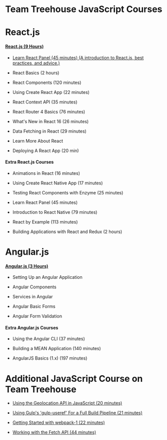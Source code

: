 # **Team Treehouse JavaScript Courses**

# **React.js**

#### **[React.js (9 Hours)](https://teamtreehouse.com/tracks/learn-react)**

- [Learn React Panel (45 minutes) (A introduction to React.js, best practices, and advice.)](https://teamtreehouse.com/library/learn-react-panel)

- React Basics (2 hours)

- React Components (120 minutes)

- Using Create React App (22 minutes)

- React Context API (35 minutes)

- React Router 4 Basics (76 minutes)

- What's New in React 16 (26 minutes)

- Data Fetching in React (29 minutes)

- Learn More About React

- Deploying A React App (20 min)

#### **Extra React.js Courses**

- Animations in React (16 minutes)

- Using Create React Native App (17 minutes)

- Testing React Components with Enzyme (25 minutes)

- Learn React Panel (45 minutes)

- Introduction to React Native (79 minutes)

- React by Example (113 minutes)

- Building Applications with React and Redux (2 hours)

# **Angular.js**

#### **[Angular.js (3 Hours)](https://teamtreehouse.com/library/angular-basics-2)**

- Setting Up an Angular Application

- Angular Components

- Services in Angular

- Angular Basic Forms

- Angular Form Validation

#### **Extra Angular.js Courses**

- Using the Angular CLI (37 minutes)

- Building a MEAN Application (140 minutes)

- AngularJS Basics (1.x) (197 minutes)

# **Additional JavaScript Course on Team Treehouse**

- [Using the Geolocation API in JavaScript (20 minutes)](https://teamtreehouse.com/library/using-the-geolocation-api-in-javascript)

- [Using Gulp's 'gulp-useref' For a Full Build Pipeline (21 minutes)](https://teamtreehouse.com/library/using-gulps-gulpuseref-for-a-full-build-pipeline)

- [Getting Started with webpack-1 (22 minutes)](https://teamtreehouse.com/library/getting-started-with-webpack-1)

- [Working with the Fetch API (44 minutes)](https://teamtreehouse.com/library/working-with-the-fetch-api)